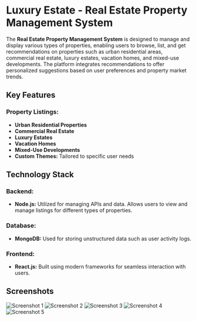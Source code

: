 # Luxury Estate - Real Estate Property Management System

The **Real Estate Property Management System** is designed to manage and display various types of properties, enabling users to browse, list, and get recommendations on properties such as urban residential areas, commercial real estate, luxury estates, vacation homes, and mixed-use developments. The platform integrates recommendations to offer personalized suggestions based on user preferences and property market trends.

## Key Features

### Property Listings:
- **Urban Residential Properties**
- **Commercial Real Estate**
- **Luxury Estates**
- **Vacation Homes**
- **Mixed-Use Developments**
- **Custom Themes:** Tailored to specific user needs

## Technology Stack

### Backend:
- **Node.js:** Utilized for managing APIs and data. Allows users to view and manage listings for different types of properties.

### Database:
- **MongoDB:** Used for storing unstructured data such as user activity logs.

### Frontend:
- **React.js:** Built using modern frameworks for seamless interaction with users.

## Screenshots
![Screenshot 1](path/to/screenshot1.png)
![Screenshot 2](path/to/screenshot2.png)
![Screenshot 3](path/to/screenshot3.png)
![Screenshot 4](path/to/screenshot4.png)
![Screenshot 5](path/to/screenshot5.png)

